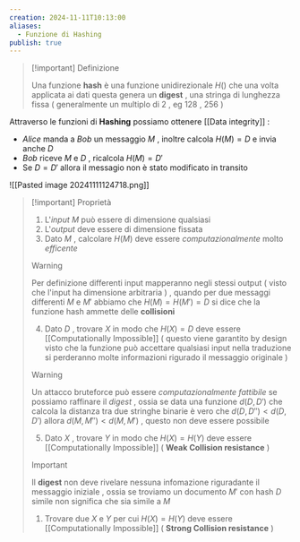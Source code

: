 ```yaml
---
creation: 2024-11-11T10:13:00
aliases:
  - Funzione di Hashing
publish: true
---
```

>[!important] Definizione
>
>Una funzione **hash** è una funzione unidirezionale $H()$ che una volta applicata ai dati questa genera un **digest** , una stringa di lunghezza fissa ( generalmente un multiplo di $2$ , eg $128$ , $256$ ) 

Attraverso le funzioni di **Hashing** possiamo ottenere [[Data integrity]] :
+ *Alice* manda a *Bob* un messaggio $M$ , inoltre calcola $H(M)=D$ e invia anche $D$
+ *Bob* riceve $M$ e $D$ , ricalcola $H(M)=D'$ 
+ Se $D=D'$ allora il messagio non è stato modificato in transito 

![[Pasted image 20241111124718.png]]

>[!important] Proprietà
>1. L'*input* $M$ può essere di dimensione qualsiasi
>2. L'*output* deve essere di dimensione fissata
>3. Dato $M$ , calcolare $H(M)$ deve essere *computazionalmente* molto *efficente* 
>>[!warning] 
>>
>>Per definizione differenti input mapperanno negli stessi output ( visto che l'input ha dimensione arbitraria ) , quando per due messaggi differenti $M$ e $M'$ abbiamo che $H(M)=H(M')=D$  si dice che la funzione hash ammette delle **collisioni**
>
>4. Dato $D$ , trovare $X$ in modo che $H(X)=D$ deve essere [[Computationally Impossible]] ( questo viene garantito by design visto che la funzione può accettare qualsiasi input nella traduzione si perderanno molte informazioni rigurado il messaggio originale )
>>[!warning] 
>>
>>Un attacco bruteforce può essere *computazionalmente fattibile* se possiamo raffinare il *digest* , ossia se data una funzione $d(D,D')$ che calcola la distanza tra due stringhe binarie è vero che $d(D,D'') < d(D,D')$ allora $d(M,M'') < d(M,M')$ , questo non deve essere possibile 
>>
>5. Dato $X$ , trovare $Y$ in modo che $H(X)=H(Y)$ deve essere [[Computationally Impossible]] ( **Weak Collision resistance** )
>>[!important] 
>>Il **digest** non deve rivelare nessuna infomazione riguradante il messaggio iniziale , ossia se troviamo un documento $M'$ con hash $D$ simile non significa che sia simile a $M$ 
>1. Trovare due $X$ e $Y$ per cui $H(X)=H(Y)$ deve essere [[Computationally Impossible]] ( **Strong Collision resistance** )